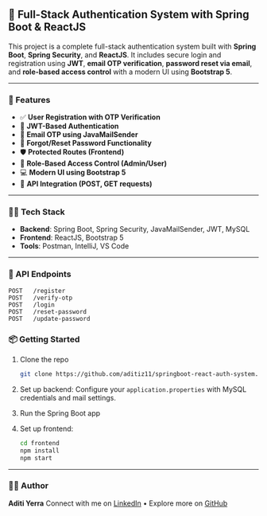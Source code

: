 

## 🔐 Full-Stack Authentication System with Spring Boot & ReactJS

This project is a complete full-stack authentication system built with **Spring Boot**, **Spring Security**, and **ReactJS**. It includes secure login and registration using **JWT**, **email OTP verification**, **password reset via email**, and **role-based access control** with a modern UI using **Bootstrap 5**.

---

### 🚀 Features

* ✅ **User Registration with OTP Verification**
* 🔑 **JWT-Based Authentication**
* 📧 **Email OTP using JavaMailSender**
* 🔁 **Forgot/Reset Password Functionality**
* 🛡️ **Protected Routes (Frontend)**
* 👤 **Role-Based Access Control (Admin/User)**
* 💻 **Modern UI using Bootstrap 5**
* 🔗 **API Integration (POST, GET requests)**

---

### 🧑‍💻 Tech Stack

* **Backend**: Spring Boot, Spring Security, JavaMailSender, JWT, MySQL
* **Frontend**: ReactJS, Bootstrap 5
* **Tools**: Postman, IntelliJ, VS Code

---

### 📁 API Endpoints

```
POST   /register
POST   /verify-otp
POST   /login
POST   /reset-password
POST   /update-password
```

### 📦 Getting Started

1. Clone the repo

   ```bash
   git clone https://github.com/aditiz11/springboot-react-auth-system.git
   ```

2. Set up backend: Configure your `application.properties` with MySQL credentials and mail settings.

3. Run the Spring Boot app

4. Set up frontend:

   ```bash
   cd frontend
   npm install
   npm start
   ```

---

### 🙋‍♀️ Author

**Aditi Yerra**
Connect with me on [LinkedIn](https://linkedin.com/in/aditiyerra11) • Explore more on [GitHub](https://github.com/aditiz11)


